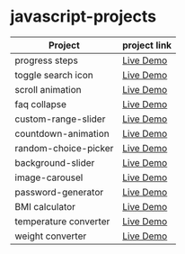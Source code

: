 # javascript-projects

| Project  | project link |
| ------------- | ------------- |
|progress steps| [Live Demo](https://codepen.io/leejongkai/pen/bGaoLbL)|
|toggle search icon|[Live Demo](https://codepen.io/leejongkai/pen/LYeJwMp)|
|scroll animation|[Live Demo](https://codepen.io/leejongkai/pen/yLpRBaW)|
|faq collapse|[Live Demo](https://codepen.io/leejongkai/pen/PoEyoXw)|
|custom-range-slider|[Live Demo](https://codepen.io/leejongkai/pen/LYegELw)|
|countdown-animation|[Live Demo](https://codepen.io/leejongkai/pen/vYpVEeL)|
|random-choice-picker|[Live Demo](https://codepen.io/leejongkai/pen/PoEywOW)|
|background-slider|[Live Demo](https://codepen.io/leejongkai/pen/popxvOZ)|
|image-carousel|[Live Demo](https://codepen.io/leejongkai/pen/GRyYgPW)|
|password-generator|[Live Demo](https://codepen.io/leejongkai/pen/WNdabPJ)|
|BMI calculator| [Live Demo](https://codepen.io/leejongkai/pen/eYyEPoz) |
|temperature converter| [Live Demo](https://codepen.io/leejongkai/pen/rNpzqKe)|
|weight converter| [Live Demo](https://codepen.io/leejongkai/pen/vYpJVye) |
